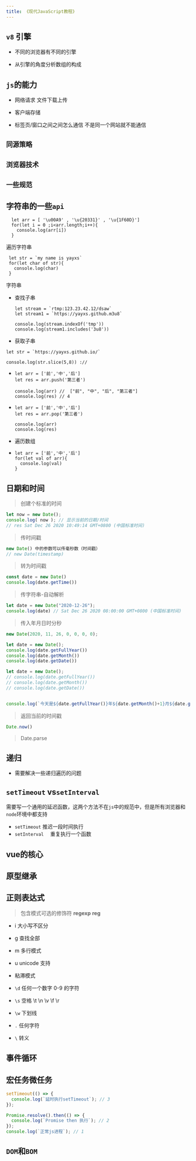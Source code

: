 ```yaml
---
title: 《现代JavaScript教程》
---
```


## `v8` 引擎

- 不同的浏览器有不同的引擎

- 从引擎的角度分析数组的构成

## `js`的能力

- 网络请求 文件下载上传
- 客户端存储

- 标签页/窗口之间之间怎么通信 不是同一个网站就不能通信

## `同源策略`

## `浏览器技术`

## `一些规范`

## 字符串的一些`api`

```
  let arr = [ '\u00A9' , '\u{20331}' , '\u{1F60D}']
  for(let i = 0 ;i<arr.length;i++){
    console.log(arr[i])
  }
```

遍历字符串

```
 let str = `my name is yayxs`
 for(let char of str){
   console.log(char)
 }
```

字符串

- 查找子串

  ```
  let stream = `rtmp:123.23.42.12/dsaw`
  let stream1 = `https://yayxs.github.m3u8`

  console.log(stream.indexOf('tmp'))
  console.log(stream1.includes('3u8'))
  ```

- 获取子串

```
let str = `https://yayxs.github.io/`

console.log(str.slice(5,8)) ://
```

- ```
  let arr = ['前','中','后']
  let res = arr.push('第三者')

  console.log(arr) //  ["前", "中", "后", "第三者"]
  console.log(res) // 4
  ```

- ```
  let arr = ['前','中','后']
  let res = arr.pop('第三者')

  console.log(arr)
  console.log(res)
  ```

- 遍历数组

- ```
  let arr = ['前','中','后']
  for(let val of arr){
    console.log(val)
  }
  ```

## 日期和时间

>创建个标准的时间

```js
let now = new Date();
console.log( now ); // 显示当前的日期/时间
// res Sat Dec 26 2020 10:49:14 GMT+0800 (中国标准时间)
```

>传时间戳

```js
new Date() 中的参数可以传毫秒数（时间戳）
// new Date(timestamp)
```

>转为时间戳

```js
const date = new Date()
console.log(date.getTime())

```

> 传字符串-自动解析

```js
let date = new Date("2020-12-26");
console.log(date) // Sat Dec 26 2020 08:00:00 GMT+0800 (中国标准时间)
```

> 传入年月日时分秒

```js
new Date(2020, 11, 26, 0, 0, 0, 0);
```

```js
let date = new Date();
console.log(date.getFullYear())
console.log(date.getMonth())
console.log(date.getDate())
```

```js
let date = new Date();
// console.log(date.getFullYear())
// console.log(date.getMonth())
// console.log(date.getDate())


console.log(`今天是${date.getFullYear()}年${date.getMonth()+1}月${date.getDate()}日${date.getHours()}点${date.getMinutes()}分${date.getSeconds()}秒，星期${date.getDay()}`)
```

> 返回当前的时间戳

```js
Date.now()
```

>Date.parse

## 递归

- 需要解决一些递归遍历的问题

## `setTimeout` vs`setInterval`

需要写一个通用的延迟函数，这两个方法不在`js`中的规范中，但是所有浏览器和`node`环境中都支持

- `setTimeout` 推迟一段时间执行
-  `setInterval  `  重复执行一个函数

## vue的核心

## 原型继承

## 正则表达式

> 包含模式可选的修饰符 **regexp** **reg**

- i 大小写不区分
- g 查找全部
- m 多行模式
- u unicode 支持
- 粘滞模式

- `\d` 任何一个数字 0-9 的字符
- `\s` 空格 \t \n \v \f \r
- `\w` 下划线
- `.` 任何字符
- `\` 转义

## 事件循环

## 宏任务微任务

```js
setTimeout(() => {
  console.log(`延时执行setTimeout`); // 3
});

Promise.resolve().then(() => {
  console.log(`Promise then 执行`); // 2
});
console.log(`正常js进程`); // 1
```

## `DOM`和`BOM`